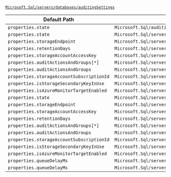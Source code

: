 [`Microsoft.Sql/servers/databases/auditingSettings`](https://docs.microsoft.com/en-us/azure/templates/microsoft.sql/servers/databases/auditingsettings)

| Default Path | Alias |
|---|---|
| `properties.state` | `Microsoft.Sql/auditingSettings.state` |
| `properties.state` | `Microsoft.Sql/servers/databases/auditingSettings/state` |
| `properties.storageEndpoint` | `Microsoft.Sql/servers/databases/auditingSettings/storageEndpoint` |
| `properties.retentionDays` | `Microsoft.Sql/servers/databases/auditingSettings/retentionDays` |
| `properties.storageAccountAccessKey` | `Microsoft.Sql/servers/databases/auditingSettings/storageAccountAccessKey` |
| `properties.auditActionsAndGroups[*]` | `Microsoft.Sql/servers/databases/auditingSettings/auditActionsAndGroups[*]` |
| `properties.auditActionsAndGroups` | `Microsoft.Sql/servers/databases/auditingSettings/auditActionsAndGroups` |
| `properties.storageAccountSubscriptionId` | `Microsoft.Sql/servers/databases/auditingSettings/storageAccountSubscriptionId` |
| `properties.isStorageSecondaryKeyInUse` | `Microsoft.Sql/servers/databases/auditingSettings/isStorageSecondaryKeyInUse` |
| `properties.isAzureMonitorTargetEnabled` | `Microsoft.Sql/servers/databases/auditingSettings/isAzureMonitorTargetEnabled` |
| `properties.state` | `Microsoft.Sql/servers/databases/auditingSettings/default.state` |
| `properties.storageEndpoint` | `Microsoft.Sql/servers/databases/auditingSettings/default.storageEndpoint` |
| `properties.storageAccountAccessKey` | `Microsoft.Sql/servers/databases/auditingSettings/default.storageAccountAccessKey` |
| `properties.retentionDays` | `Microsoft.Sql/servers/databases/auditingSettings/default.retentionDays` |
| `properties.auditActionsAndGroups[*]` | `Microsoft.Sql/servers/databases/auditingSettings/default.auditActionsAndGroups[*]` |
| `properties.auditActionsAndGroups` | `Microsoft.Sql/servers/databases/auditingSettings/default.auditActionsAndGroups` |
| `properties.storageAccountSubscriptionId` | `Microsoft.Sql/servers/databases/auditingSettings/default.storageAccountSubscriptionId` |
| `properties.isStorageSecondaryKeyInUse` | `Microsoft.Sql/servers/databases/auditingSettings/default.isStorageSecondaryKeyInUse` |
| `properties.isAzureMonitorTargetEnabled` | `Microsoft.Sql/servers/databases/auditingSettings/default.isAzureMonitorTargetEnabled` |
| `properties.queueDelayMs` | `Microsoft.Sql/servers/databases/auditingSettings/default.queueDelayMs` |
| `properties.queueDelayMs` | `Microsoft.Sql/servers/databases/auditingSettings/queueDelayMs` |

